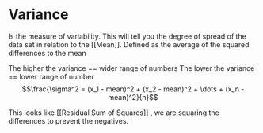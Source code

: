 # Variance
Is the measure of variability. This will tell you the degree of spread of the  data set in relation to the [[Mean]]. Defined as the average of the squared differences to the mean

The higher the variance == wider range of numbers
The lower the variance == lower range of number
$$\frac{\sigma^2 = (x_1 - mean)^2 + (x_2 - mean)^2 + \dots + (x_n - mean)^2}{n}$$


This looks like [[Residual Sum of Squares]] , we are squaring the differences to prevent the negatives. 

